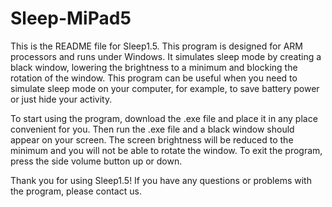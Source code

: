 # Sleep-MiPad5
This is the README file for Sleep1.5.  This program is designed for ARM processors and runs under Windows.  It simulates sleep mode by creating a black window, lowering the brightness to a minimum and blocking the rotation of the window.  This program can be useful when you need to simulate sleep mode on your computer, for example, to save battery power or just hide your activity.

 To start using the program, download the .exe file and place it in any place convenient for you.  Then run the .exe file and a black window should appear on your screen.  The screen brightness will be reduced to the minimum and you will not be able to rotate the window.  To exit the program, press the side volume button up or down.

 Thank you for using Sleep1.5!  If you have any questions or problems with the program, please contact us.




